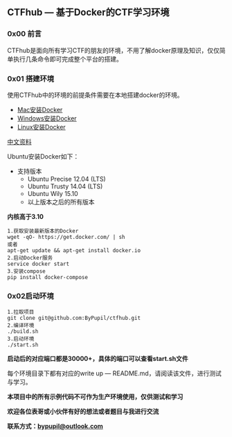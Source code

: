## CTFhub — 基于Docker的CTF学习环境

### 0x00 前言

CTFhub是面向所有学习CTF的朋友的环境，不用了解docker原理及知识，仅仅简单执行几条命令即可完成整个平台的搭建。

### 0x01 搭建环境

使用CTFhub中的环境的前提条件需要在本地搭建docker的环境。

- [Mac安装Docker](https://docs.docker.com/docker-for-mac/install/)
- [Windows安装Docker](https://docs.docker.com/docker-for-windows/install/)
- [Linux安装Docker](https://docs.docker.com/engine/installation/linux/ubuntu/)

[中文资料](http://www.runoob.com/docker/docker-tutorial.html)

Ubuntu安装Docker如下：

- 支持版本
  - Ubuntu Precise 12.04 (LTS)
  - Ubuntu Trusty 14.04 (LTS)
  - Ubuntu Wily 15.10
  - 以上版本之后的所有版本

**内核高于3.10**

```shell
1.获取安装最新版本的Docker
wget -qO- https://get.docker.com/ | sh
或者
apt-get update && apt-get install docker.io
2.启动Docker服务
service docker start
3.安装compose
pip install docker-compose
```

### 0x02启动环境

```shell
1.拉取项目
git clone git@github.com:ByPupil/ctfhub.git
2.编译环境
./build.sh
3.启动环境
./start.sh
```

**启动后的对应端口都是30000+，具体的端口可以查看start.sh文件**

每个环境目录下都有对应的write up — README.md，请阅读该文件，进行测试与学习。

**本项目中的所有示例代码不可作为生产环境使用，仅供测试和学习**

**欢迎各位表哥或小伙伴有好的想法或者题目与我进行交流**

**联系方式：bypupil@outlook.com**

